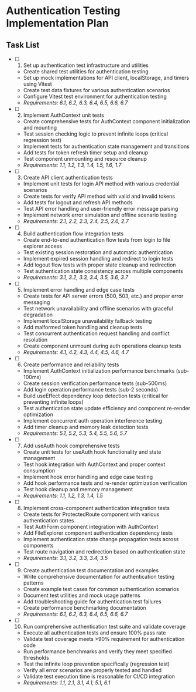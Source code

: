 # Authentication Testing Implementation Plan

## Task List

- [ ] 1. Set up authentication test infrastructure and utilities
  - Create shared test utilities for authentication testing
  - Set up mock implementations for API client, localStorage, and timers using Vitest
  - Create test data fixtures for various authentication scenarios
  - Configure Vitest test environment for authentication testing
  - _Requirements: 6.1, 6.2, 6.3, 6.4, 6.5, 6.6, 6.7_

- [ ] 2. Implement AuthContext unit tests
  - Create comprehensive tests for AuthContext component initialization and mounting
  - Test session checking logic to prevent infinite loops (critical regression test)
  - Implement tests for authentication state management and transitions
  - Add tests for token refresh timer setup and cleanup
  - Test component unmounting and resource cleanup
  - _Requirements: 1.1, 1.2, 1.3, 1.4, 1.5, 1.6, 1.7_

- [ ] 3. Create API client authentication tests
  - Implement unit tests for login API method with various credential scenarios
  - Create tests for verify API method with valid and invalid tokens
  - Add tests for logout and refresh API methods
  - Test API error handling and user-friendly error message parsing
  - Implement network error simulation and offline scenario testing
  - _Requirements: 2.1, 2.2, 2.3, 2.4, 2.5, 2.6, 2.7_

- [ ] 4. Build authentication flow integration tests
  - Create end-to-end authentication flow tests from login to file explorer access
  - Test existing session restoration and automatic authentication
  - Implement expired session handling and redirect to login tests
  - Add logout flow tests with proper state cleanup and redirection
  - Test authentication state consistency across multiple components
  - _Requirements: 3.1, 3.2, 3.3, 3.4, 3.5, 3.6, 3.7_

- [ ] 5. Implement error handling and edge case tests
  - Create tests for API server errors (500, 503, etc.) and proper error messaging
  - Test network unavailability and offline scenarios with graceful degradation
  - Implement localStorage unavailability fallback testing
  - Add malformed token handling and cleanup tests
  - Test concurrent authentication request handling and conflict resolution
  - Create component unmount during auth operations cleanup tests
  - _Requirements: 4.1, 4.2, 4.3, 4.4, 4.5, 4.6, 4.7_

- [ ] 6. Create performance and reliability tests
  - Implement AuthContext initialization performance benchmarks (sub-100ms)
  - Create session verification performance tests (sub-500ms)
  - Add login operation performance tests (sub-2 seconds)
  - Build useEffect dependency loop detection tests (critical for preventing infinite loops)
  - Test authentication state update efficiency and component re-render optimization
  - Implement concurrent auth operation interference testing
  - Add timer cleanup and memory leak detection tests
  - _Requirements: 5.1, 5.2, 5.3, 5.4, 5.5, 5.6, 5.7_

- [ ] 7. Add useAuth hook comprehensive tests
  - Create unit tests for useAuth hook functionality and state management
  - Test hook integration with AuthContext and proper context consumption
  - Implement hook error handling and edge case testing
  - Add hook performance tests and re-render optimization verification
  - Test hook cleanup and memory management
  - _Requirements: 1.1, 1.2, 1.3, 1.4, 1.5_

- [ ] 8. Implement cross-component authentication integration tests
  - Create tests for ProtectedRoute component with various authentication states
  - Test AuthForm component integration with AuthContext
  - Add FileExplorer component authentication dependency tests
  - Implement authentication state change propagation tests across components
  - Test route navigation and redirection based on authentication state
  - _Requirements: 3.1, 3.2, 3.3, 3.4, 3.5_

- [ ] 9. Create authentication test documentation and examples
  - Write comprehensive documentation for authentication testing patterns
  - Create example test cases for common authentication scenarios
  - Document test utilities and mock usage patterns
  - Add troubleshooting guide for authentication test failures
  - Create performance benchmarking documentation
  - _Requirements: 6.1, 6.2, 6.3, 6.4, 6.5, 6.6, 6.7_

- [ ] 10. Run comprehensive authentication test suite and validate coverage
  - Execute all authentication tests and ensure 100% pass rate
  - Validate test coverage meets >90% requirement for authentication code
  - Run performance benchmarks and verify they meet specified thresholds
  - Test the infinite loop prevention specifically (regression test)
  - Verify all error scenarios are properly tested and handled
  - Validate test execution time is reasonable for CI/CD integration
  - _Requirements: 1.1, 2.1, 3.1, 4.1, 5.1, 6.1_